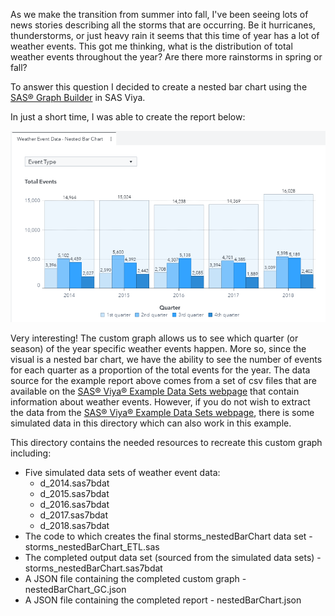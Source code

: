 As we make the transition from summer into fall, I've been seeing lots of news stories describing all the storms that are occurring.  Be it hurricanes, thunderstorms, or just heavy rain it seems that this time of year has a lot of weather events.  This got me thinking, what is the distribution of total weather events throughout the year?  Are there more rainstorms in spring or fall?  

To answer this question I decided to create a nested bar chart using the [SAS® Graph Builder](https://go.documentation.sas.com/?cdcId=vacdc&cdcVersion=8.5&docsetId=grbldrug&docsetTarget=titlepage.htm&locale=en) in SAS Viya.  

In just a short time, I was able to create the report below:

![](./nestedBarChart_1.gif)

Very interesting!  The custom graph allows us to see which quarter (or season) of the year specific weather events happen.  More so, since the visual is a nested bar chart, we have the ability to see the number of events for each quarter as a proportion of the total events for the year.  The data source for the example report above comes from a set of csv files that are available on the [SAS® Viya® Example Data Sets webpage](https://support.sas.com/documentation/onlinedoc/viya/examples.htm) that contain information about weather events.  However, if you do not wish to extract the data from the [SAS® Viya® Example Data Sets webpage](https://support.sas.com/documentation/onlinedoc/viya/examples.htm), there is some simulated data in this directory which can also work in this example.

<!---Get the details on the source data and how to re-create this graph in this SAS Communities Library [article](https://communities.sas.com/t5/SAS-Communities-Library/3-Steps-to-Building-an-Air-Temperature-Circle-Graph/ta-p/620899).--->

This directory contains the needed resources to recreate this custom graph including:
* Five simulated data sets of weather event data: 
  * d_2014.sas7bdat
  * d_2015.sas7bdat
  * d_2016.sas7bdat
  * d_2017.sas7bdat
  * d_2018.sas7bdat
* The code to which creates the final storms_nestedBarChart data set - storms_nestedBarChart_ETL.sas
* The completed output data set (sourced from the simulated data sets) - storms_nestedBarChart.sas7bdat
* A JSON file containing the completed custom graph - nestedBarChart_GC.json
* A JSON file containing the completed report - nestedBarChart.json

